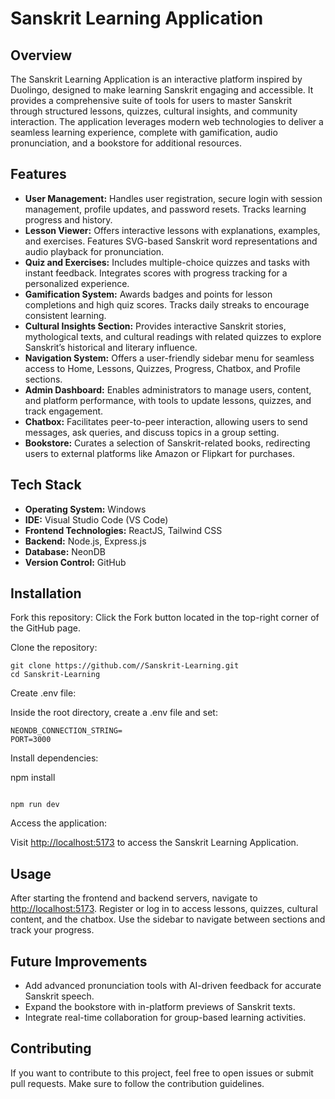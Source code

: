 <h1>Sanskrit Learning Application</h1>

<h2>Overview</h2>
<p>The Sanskrit Learning Application is an interactive platform inspired by Duolingo, designed to make learning Sanskrit engaging and accessible. It provides a comprehensive suite of tools for users to master Sanskrit through structured lessons, quizzes, cultural insights, and community interaction. The application leverages modern web technologies to deliver a seamless learning experience, complete with gamification, audio pronunciation, and a bookstore for additional resources.</p>

<h2>Features</h2>
<ul>
  <li><strong>User Management:</strong> Handles user registration, secure login with session management, profile updates, and password resets. Tracks learning progress and history.</li>
  <li><strong>Lesson Viewer:</strong> Offers interactive lessons with explanations, examples, and exercises. Features SVG-based Sanskrit word representations and audio playback for pronunciation.</li>
  <li><strong>Quiz and Exercises:</strong> Includes multiple-choice quizzes and tasks with instant feedback. Integrates scores with progress tracking for a personalized experience.</li>
  <li><strong>Gamification System:</strong> Awards badges and points for lesson completions and high quiz scores. Tracks daily streaks to encourage consistent learning.</li>
  <li><strong>Cultural Insights Section:</strong> Provides interactive Sanskrit stories, mythological texts, and cultural readings with related quizzes to explore Sanskrit’s historical and literary influence.</li>
  <li><strong>Navigation System:</strong> Offers a user-friendly sidebar menu for seamless access to Home, Lessons, Quizzes, Progress, Chatbox, and Profile sections.</li>
  <li><strong>Admin Dashboard:</strong> Enables administrators to manage users, content, and platform performance, with tools to update lessons, quizzes, and track engagement.</li>
  <li><strong>Chatbox:</strong> Facilitates peer-to-peer interaction, allowing users to send messages, ask queries, and discuss topics in a group setting.</li>
  <li><strong>Bookstore:</strong> Curates a selection of Sanskrit-related books, redirecting users to external platforms like Amazon or Flipkart for purchases.</li>
</ul>

<h2>Tech Stack</h2>
<ul>
  <li><strong>Operating System:</strong> Windows</li>
  <li><strong>IDE:</strong> Visual Studio Code (VS Code)</li>
  <li><strong>Frontend Technologies:</strong> ReactJS, Tailwind CSS</li>
  <li><strong>Backend:</strong> Node.js, Express.js</li>
  <li><strong>Database:</strong> NeonDB</li>
  <li><strong>Version Control:</strong> GitHub</li>
</ul>


<h2>Installation</h2>
<p>Fork this repository: Click the Fork button located in the top-right corner of the GitHub page.</p>
<p>Clone the repository:</p>
<pre><code>git clone https://github.com/<your-username>/Sanskrit-Learning.git
cd Sanskrit-Learning
</code></pre>
<p>Create .env file:</p>
<p>Inside the root directory, create a .env file and set:</p>
<pre><code>NEONDB_CONNECTION_STRING=<your_neondb_connection_string>
PORT=3000
</code></pre>
<p>Install dependencies:</p>
npm install
</code></pre>
<pre><code>
npm run dev
</code></pre>
<p>Access the application:</p>
<p>Visit <a href="http://localhost:5173">http://localhost:5173</a> to access the Sanskrit Learning Application.</p>

<h2>Usage</h2>
<p>After starting the frontend and backend servers, navigate to <a href="http://localhost:5173">http://localhost:5173</a>. Register or log in to access lessons, quizzes, cultural content, and the chatbox. Use the sidebar to navigate between sections and track your progress.</p>

<h2>Future Improvements</h2>
<ul>
  <li>Add advanced pronunciation tools with AI-driven feedback for accurate Sanskrit speech.</li>
  <li>Expand the bookstore with in-platform previews of Sanskrit texts.</li>
  <li>Integrate real-time collaboration for group-based learning activities.</li>
</ul>

<h2>Contributing</h2>
<p>If you want to contribute to this project, feel free to open issues or submit pull requests. Make sure to follow the contribution guidelines.</p>
